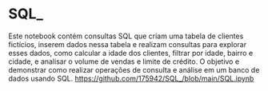 # SQL_
 Este notebook contém consultas SQL que criam uma tabela de clientes fictícios, inserem dados nessa tabela e realizam consultas para explorar esses dados, como calcular a idade dos clientes, filtrar por idade, bairro e cidade, e analisar o volume de vendas e limite de crédito. O objetivo e demonstrar como realizar operações de consulta e análise em um banco de dados usando SQL.
 https://github.com/175942/SQL_/blob/main/SQL.ipynb

